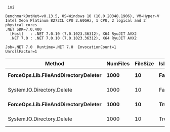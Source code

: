 ```
 ini

BenchmarkDotNet=v0.13.5, OS=Windows 10 (10.0.20348.1906), VM=Hyper-V
Intel Xeon Platinum 8272CL CPU 2.60GHz, 1 CPU, 2 logical and 2 physical cores
.NET SDK=7.0.400
  [Host]   : .NET 7.0.10 (7.0.1023.36312), X64 RyuJIT AVX2
  .NET 7.0 : .NET 7.0.10 (7.0.1023.36312), X64 RyuJIT AVX2

Job=.NET 7.0  Runtime=.NET 7.0  InvocationCount=1  
UnrollFactor=1  

```

|                               Method | NumFiles | FileSize | IsInsideDirectory |     Mean |   Error |  StdDev |   Median |
|------------------------------------- |--------- |--------- |------------------ |---------:|--------:|--------:|---------:|
| **ForceOps.Lib.FileAndDirectoryDeleter** |     **1000** |       **10** |             **False** | **115.2 ms** | **2.28 ms** | **5.86 ms** | **114.9 ms** |
|           System.IO.Directory.Delete |     1000 |       10 |             False | 115.5 ms | 1.71 ms | 1.43 ms | 115.3 ms |
| **ForceOps.Lib.FileAndDirectoryDeleter** |     **1000** |       **10** |              **True** | **204.9 ms** | **4.02 ms** | **5.22 ms** | **204.9 ms** |
|           System.IO.Directory.Delete |     1000 |       10 |              True | 211.0 ms | 4.18 ms | 8.44 ms | 207.3 ms |

